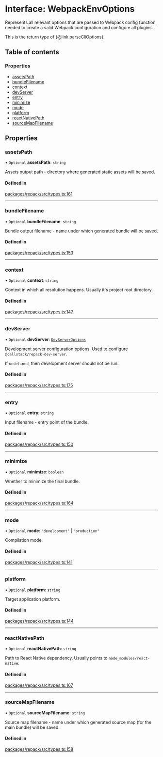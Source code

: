 # Interface: WebpackEnvOptions

Represents all relevant options that are passed to Webpack config function,
needed to create a valid Webpack configuration and configure all plugins.

This is the return type of {@link parseCliOptions}.

## Table of contents

### Properties

- [assetsPath](WebpackEnvOptions.md#assetspath)
- [bundleFilename](WebpackEnvOptions.md#bundlefilename)
- [context](WebpackEnvOptions.md#context)
- [devServer](WebpackEnvOptions.md#devserver)
- [entry](WebpackEnvOptions.md#entry)
- [minimize](WebpackEnvOptions.md#minimize)
- [mode](WebpackEnvOptions.md#mode)
- [platform](WebpackEnvOptions.md#platform)
- [reactNativePath](WebpackEnvOptions.md#reactnativepath)
- [sourceMapFilename](WebpackEnvOptions.md#sourcemapfilename)

## Properties

### assetsPath

• `Optional` **assetsPath**: `string`

Assets output path - directory where generated static assets will be saved.

#### Defined in

[packages/repack/src/types.ts:161](https://github.com/callstack/repack/blob/1d9a1bb/packages/repack/src/types.ts#L161)

___

### bundleFilename

• `Optional` **bundleFilename**: `string`

Bundle output filename - name under which generated bundle will be saved.

#### Defined in

[packages/repack/src/types.ts:153](https://github.com/callstack/repack/blob/1d9a1bb/packages/repack/src/types.ts#L153)

___

### context

• `Optional` **context**: `string`

Context in which all resolution happens. Usually it's project root directory.

#### Defined in

[packages/repack/src/types.ts:147](https://github.com/callstack/repack/blob/1d9a1bb/packages/repack/src/types.ts#L147)

___

### devServer

• `Optional` **devServer**: [`DevServerOptions`](DevServerOptions.md)

Development server configuration options.
Used to configure `@callstack/repack-dev-server`.

If `undefined`, then development server should not be run.

#### Defined in

[packages/repack/src/types.ts:175](https://github.com/callstack/repack/blob/1d9a1bb/packages/repack/src/types.ts#L175)

___

### entry

• `Optional` **entry**: `string`

Input filename - entry point of the bundle.

#### Defined in

[packages/repack/src/types.ts:150](https://github.com/callstack/repack/blob/1d9a1bb/packages/repack/src/types.ts#L150)

___

### minimize

• `Optional` **minimize**: `boolean`

Whether to minimize the final bundle.

#### Defined in

[packages/repack/src/types.ts:164](https://github.com/callstack/repack/blob/1d9a1bb/packages/repack/src/types.ts#L164)

___

### mode

• `Optional` **mode**: ``"development"`` \| ``"production"``

Compilation mode.

#### Defined in

[packages/repack/src/types.ts:141](https://github.com/callstack/repack/blob/1d9a1bb/packages/repack/src/types.ts#L141)

___

### platform

• `Optional` **platform**: `string`

Target application platform.

#### Defined in

[packages/repack/src/types.ts:144](https://github.com/callstack/repack/blob/1d9a1bb/packages/repack/src/types.ts#L144)

___

### reactNativePath

• `Optional` **reactNativePath**: `string`

Path to React Native dependency. Usually points to `node_modules/react-native`.

#### Defined in

[packages/repack/src/types.ts:167](https://github.com/callstack/repack/blob/1d9a1bb/packages/repack/src/types.ts#L167)

___

### sourceMapFilename

• `Optional` **sourceMapFilename**: `string`

Source map filename - name under which generated source map (for the main bundle) will be saved.

#### Defined in

[packages/repack/src/types.ts:158](https://github.com/callstack/repack/blob/1d9a1bb/packages/repack/src/types.ts#L158)
